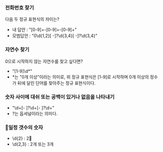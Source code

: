 
### 전화번호 찾기
다음 두 정규 표현식의 차이는?
- 내 답안 : "[0-9]+-[0-9]+-[0-9]+"
- 모범답안 : "0\d{1,2}[ -]?\d{3,4}[ -]?\d{3,4}"

  

### 자연수 찾기
0으로 시작하지 않는 자연수를 찾고 싶다면?
- "[1-9]\d*"
- *는 "0개 이상"이라는 의미로, 위 정규 표현식은 [1-9]로 시작하며 0개 이상의 정수가 뒤에 달린 단어를 찾아주는 정규 표현식이다.


### 숫자 사이에 대쉬 또는 공백이 있거나 없음을 나타내기
- "\d+[- ]?\d+[- ]?\d+"
- ?는 옵셔널이라는 의미다.

### 일정 갯수의 숫자
- \d{2} : 2
- \d{2,3} : 2개 또는 3개

